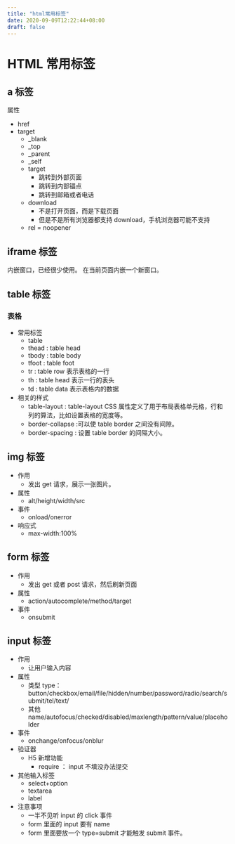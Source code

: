 ```yaml
---
title: "html常用标签"
date: 2020-09-09T12:22:44+08:00
draft: false
---
```


# HTML 常用标签

## a 标签

属性

- href
- target
  - \_blank
  - \_top
  - \_parent
  - \_self
  - target
    - 跳转到外部页面
    - 跳转到内部锚点
    - 跳转到邮箱或者电话
  - download
    - 不是打开页面，而是下载页面
    - 但是不是所有浏览器都支持 download，手机浏览器可能不支持
  - rel = noopener

## iframe 标签

内嵌窗口，已经很少使用。
在当前页面内嵌一个新窗口。

## table 标签

### 表格

- 常用标签
  - table
  - thead : table head
  - tbody : table body
  - tfoot : table foot
  - tr : table row 表示表格的一行
  - th : table head 表示一行的表头
  - td : table data 表示表格内的数据
- 相关的样式
  - table-layout : table-layout CSS 属性定义了用于布局表格单元格，行和列的算法，比如设置表格的宽度等。
  - border-collapse :可以使 table border 之间没有间隙。
  - border-spacing : 设置 table border 的间隔大小。

## img 标签

- 作用
  - 发出 get 请求，展示一张图片。
- 属性
  - alt/height/width/src
- 事件
  - onload/onerror
- 响应式
  - max-width:100%

## form 标签

- 作用
  - 发出 get 或者 post 请求，然后刷新页面
- 属性
  - action/autocomplete/method/target
- 事件
  - onsubmit

## input 标签

- 作用
  - 让用户输入内容
- 属性
  - 类型 type：button/checkbox/email/file/hidden/number/password/radio/search/submit/tel/text/
  - 其他 name/autofocus/checked/disabled/maxlength/pattern/value/placeholder
- 事件
  - onchange/onfocus/onblur
- 验证器
  - H5 新增功能
    - require ： input 不填没办法提交
- 其他输入标签
  - select+option
  - textarea
  - label
- 注意事项
  - 一半不见听 input 的 click 事件
  - form 里面的 input 要有 name
  - form 里面要放一个 type=submit 才能触发 submit 事件。
